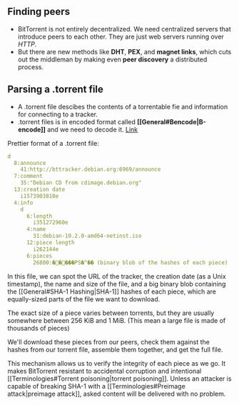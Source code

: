 ## Finding peers
- BitTorrent is not entirely decentralized. We need centralized servers that introduce peers to each other. They are just web servers running over *HTTP*.
- But there are new methods like **DHT**, **PEX**, and **magnet links**, which cuts out the middleman by making even **peer discovery** a distributed process.

## Parsing a .torrent file
- A .torrent file descibes the contents of a torrentable fie and information for connecting to a tracker.
- .torrent files is in encoded format called **[[General#Bencode|B-encode]]** and we need to decode it.
[Link](https://blog.jse.li/posts/torrent/#parsing-a-torrent-file)

Prettier format of a .torrent file:

```YAML
d
  8:announce
    41:http://bttracker.debian.org:6969/announce
  7:comment
    35:"Debian CD from cdimage.debian.org"
  13:creation date
    i1573903810e
  4:info
    d
      6:length
        i351272960e
      4:name
        31:debian-10.2.0-amd64-netinst.iso
      12:piece length
        i262144e
      6:pieces
        26800:�����PS�^�� (binary blob of the hashes of each piece)
```

In this file, we can spot the URL of the tracker, the creation date (as a Unix timestamp), the name and size of the file, and a big binary blob containing the [[General#SHA-1 Hashing|SHA-1]] hashes of each piece, which are equally-sized parts of the file we want to download.

The exact size of a piece varies between torrents, but they are usually somewhere between 256 KiB and 1 MiB. (This mean a large file is made of thousands of pieces)

We'll download these pieces from our peers, check them against the hashes from our torrent file, assemble them together, and get the full file.

This mechanism allows us to verify the integrity of each piece as we go. It makes BitTorrent resistant to accidental corruption and intentional [[Terminologies#Torrent poisoning|torrent poisoning]].
Unless an attacker is capable of breaking SHA-1 with a [[Terminologies#Preimage attack|preimage attack]], asked content will be delivered with no problem.

